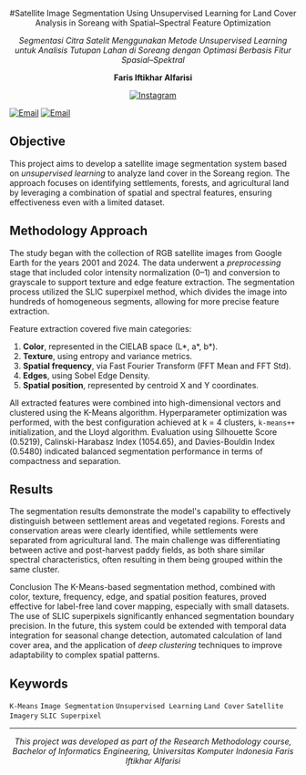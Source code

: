 <p align="center">
  #Satellite Image Segmentation Using Unsupervised Learning for Land Cover Analysis in Soreang with Spatial–Spectral Feature Optimization 
</p>


<p align="center">
  <i>Segmentasi Citra Satelit Menggunakan Metode Unsupervised Learning untuk Analisis Tutupan Lahan di Soreang dengan Optimasi Berbasis Fitur Spasial–Spektral</i>  
</p>

<p align="center">
  <b>Faris Iftikhar Alfarisi</b>  
</p>
<p align="center">
<a href="https://www.instagram.com/frs.alfrs_/">
    <img src="https://img.shields.io/badge/Instagram-frs.alfrs_?logo=instagram&style=for-the-badge" alt="Instagram">
</a>

<a href="mailto:faris.workingspace@gmail.com"><img src="https://img.shields.io/badge/Email-faris.workingspace@gmail.com -blue?logo=gmail" alt="Email"></a>
<a href="mailto:faris.10122050@mahasiswa.unikom.ac.id "><img src="https://img.shields.io/badge/Email-faris.10122050@mahasiswa.unikom.ac.id-blue?logo=gmail" alt="Email"></a>
</p>



## Objective
This project aims to develop a satellite image segmentation system based on *unsupervised learning* to analyze land cover in the Soreang region. The approach focuses on identifying settlements, forests, and agricultural land by leveraging a combination of spatial and spectral features, ensuring effectiveness even with a limited dataset.


## Methodology Approach
The study began with the collection of RGB satellite images from Google Earth for the years 2001 and 2024. The data underwent a *preprocessing* stage that included color intensity normalization (0–1) and conversion to grayscale to support texture and edge feature extraction. The segmentation process utilized the SLIC superpixel method, which divides the image into hundreds of homogeneous segments, allowing for more precise feature extraction.

Feature extraction covered five main categories:  
1. **Color**, represented in the CIELAB space (L*, a*, b*).  
2. **Texture**, using entropy and variance metrics.  
3. **Spatial frequency**, via Fast Fourier Transform (FFT Mean and FFT Std).  
4. **Edges**, using Sobel Edge Density.  
5. **Spatial position**, represented by centroid X and Y coordinates.  

All extracted features were combined into high-dimensional vectors and clustered using the K-Means algorithm. Hyperparameter optimization was performed, with the best configuration achieved at k = 4 clusters, `k-means++` initialization, and the Lloyd algorithm. Evaluation using Silhouette Score (0.5219), Calinski-Harabasz Index (1054.65), and Davies-Bouldin Index (0.5480) indicated balanced segmentation performance in terms of compactness and separation.


## Results
The segmentation results demonstrate the model's capability to effectively distinguish between settlement areas and vegetated regions. Forests and conservation areas were clearly identified, while settlements were separated from agricultural land. The main challenge was differentiating between active and post-harvest paddy fields, as both share similar spectral characteristics, often resulting in them being grouped within the same cluster.


Conclusion
The K-Means-based segmentation method, combined with color, texture, frequency, edge, and spatial position features, proved effective for label-free land cover mapping, especially with small datasets. The use of SLIC superpixels significantly enhanced segmentation boundary precision. In the future, this system could be extended with temporal data integration for seasonal change detection, automated calculation of land cover area, and the application of *deep clustering* techniques to improve adaptability to complex spatial patterns.


## Keywords
`K-Means` `Image Segmentation` `Unsupervised Learning` `Land Cover` `Satellite Imagery` `SLIC Superpixel`

---

<p align="center">
  <i>This project was developed as part of the Research Methodology course, Bachelor of Informatics Engineering, Universitas Komputer Indonesia</i>
   <i>Faris Iftikhar Alfarisi</i>
</p>
